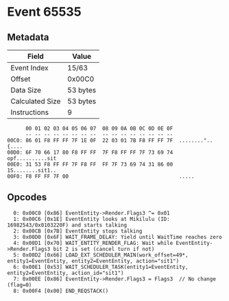# Event 65535

## Metadata

| Field           | Value    |
|-----------------|----------|
| Event Index     | 15/63    |
| Offset          | 0x00C0   |
| Data Size       | 53 bytes |
| Calculated Size | 53 bytes |
| Instructions    | 9        |

```
      00 01 02 03 04 05 06 07  08 09 0A 0B 0C 0D 0E 0F
      -- -- -- -- -- -- -- --  -- -- -- -- -- -- -- --
00C0: 86 01 F8 FF FF 7F 1E 0F  22 03 01 7B F8 FF FF 7F  ........"..{....
00D0: 6F 70 66 17 80 F8 FF FF  7F F8 FF FF 7F 73 69 74  opf..........sit
00E0: 31 53 F8 FF FF 7F F8 FF  FF 7F 73 69 74 31 86 00  1S........sit1..
00F0: F8 FF FF 7F 00                                    .....           
```

## Opcodes

```
  0: 0x00C0 [0x86] EventEntity->Render.Flags3 ^= 0x01
  1: 0x00C6 [0x1E] EventEntity looks at Mikilulu (ID: 16982543/0x0103220F) and starts talking
  2: 0x00CB [0x7B] EventEntity stops talking
  3: 0x00D0 [0x6F] WAIT_FRAME_DELAY: Yield until WaitTime reaches zero
  4: 0x00D1 [0x70] WAIT_ENTITY_RENDER_FLAG: Wait while EventEntity->Render.Flags3 bit 2 is set (cancel turn if not)
  5: 0x00D2 [0x66] LOAD_EXT_SCHEDULER_MAIN(work_offset=49*, entity1=EventEntity, entity2=EventEntity, action="sit1")
  6: 0x00E1 [0x53] WAIT_SCHEDULER_TASK(entity1=EventEntity, entity2=EventEntity, action_id="sit1")
  7: 0x00EE [0x86] EventEntity->Render.Flags3 = Flags3  // No change (flag=0)
  8: 0x00F4 [0x00] END_REQSTACK()
```

